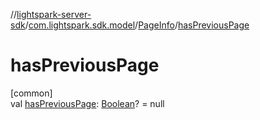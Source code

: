 //[lightspark-server-sdk](../../../index.md)/[com.lightspark.sdk.model](../index.md)/[PageInfo](index.md)/[hasPreviousPage](has-previous-page.md)

# hasPreviousPage

[common]\
val [hasPreviousPage](has-previous-page.md): [Boolean](https://kotlinlang.org/api/latest/jvm/stdlib/kotlin/-boolean/index.html)? = null
